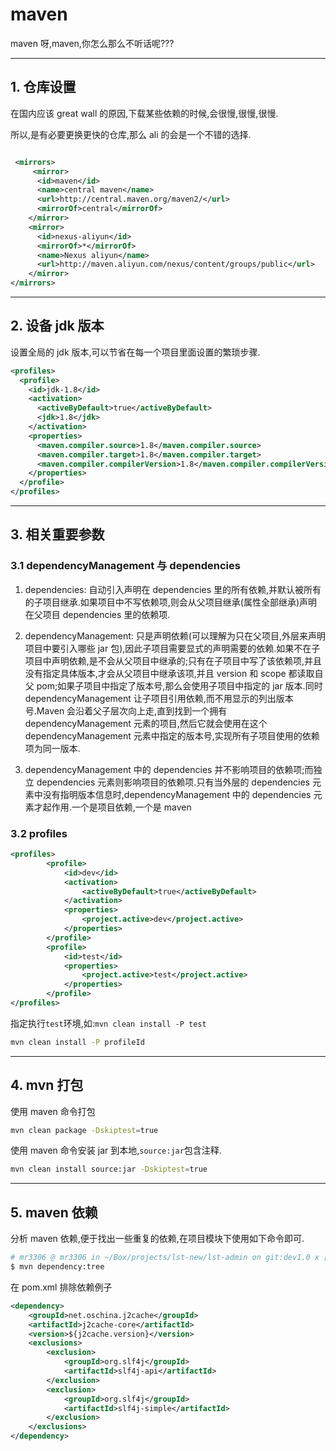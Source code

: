 # maven

maven 呀,maven,你怎么那么不听话呢???

---

## 1. 仓库设置

在国内应该 great wall 的原因,下载某些依赖的时候,会很慢,很慢,很慢.

所以,是有必要更换更快的仓库,那么 ali 的会是一个不错的选择.

```xml

 <mirrors>
     <mirror>
      <id>maven</id>
      <name>central maven</name>
      <url>http://central.maven.org/maven2/</url>
      <mirrorOf>central</mirrorOf>
    </mirror>
    <mirror>
      <id>nexus-aliyun</id>
      <mirrorOf>*</mirrorOf>
      <name>Nexus aliyun</name>
      <url>http://maven.aliyun.com/nexus/content/groups/public</url>
    </mirror>
</mirrors>
```

---

## 2. 设备 jdk 版本

设置全局的 jdk 版本,可以节省在每一个项目里面设置的繁琐步骤.

```xml
<profiles>
  <profile>
    <id>jdk-1.8</id>
    <activation>
      <activeByDefault>true</activeByDefault>
      <jdk>1.8</jdk>
    </activation>
    <properties>
      <maven.compiler.source>1.8</maven.compiler.source>
      <maven.compiler.target>1.8</maven.compiler.target>
      <maven.compiler.compilerVersion>1.8</maven.compiler.compilerVersion>
    </properties>
  </profile>
</profiles>
```

---

## 3. 相关重要参数

### 3.1 dependencyManagement 与 dependencies

1. dependencies: 自动引入声明在 dependencies 里的所有依赖,并默认被所有的子项目继承.如果项目中不写依赖项,则会从父项目继承(属性全部继承)声明在父项目 dependencies 里的依赖项.

2. dependencyManagement: 只是声明依赖(可以理解为只在父项目,外层来声明项目中要引入哪些 jar 包),因此子项目需要显式的声明需要的依赖.如果不在子项目中声明依赖,是不会从父项目中继承的;只有在子项目中写了该依赖项,并且没有指定具体版本,才会从父项目中继承该项,并且 version 和 scope 都读取自父 pom;如果子项目中指定了版本号,那么会使用子项目中指定的 jar 版本.同时 dependencyManagement 让子项目引用依赖,而不用显示的列出版本号.Maven 会沿着父子层次向上走,直到找到一个拥有 dependencyManagement 元素的项目,然后它就会使用在这个 dependencyManagement 元素中指定的版本号,实现所有子项目使用的依赖项为同一版本.

3. dependencyManagement 中的 dependencies 并不影响项目的依赖项;而独立 dependencies 元素则影响项目的依赖项.只有当外层的 dependencies 元素中没有指明版本信息时,dependencyManagement 中的 dependencies 元素才起作用.一个是项目依赖,一个是 maven

### 3.2 profiles

```xml
<profiles>
		<profile>
			<id>dev</id>
			<activation>
				<activeByDefault>true</activeByDefault>
			</activation>
			<properties>
				<project.active>dev</project.active>
			</properties>
		</profile>
		<profile>
			<id>test</id>
			<properties>
				<project.active>test</project.active>
			</properties>
		</profile>
</profiles>
```

指定执行`test`环境,如:`mvn clean install -P test`

```sh
mvn clean install -P profileId
```

---

## 4. mvn 打包

使用 maven 命令打包

```sh
mvn clean package -Dskiptest=true
```

使用 maven 命令安装 jar 到本地,`source:jar`包含注释.

```sh
mvn clean install source:jar -Dskiptest=true
```

---

## 5. maven 依赖

分析 maven 依赖,便于找出一些重复的依赖,在项目模块下使用如下命令即可.

```sh
# mr3306 @ mr3306 in ~/Box/projects/lst-new/lst-admin on git:dev1.0 x [20:53:58]
$ mvn dependency:tree
```

在 pom.xml 排除依赖例子

```xml
<dependency>
    <groupId>net.oschina.j2cache</groupId>
    <artifactId>j2cache-core</artifactId>
    <version>${j2cache.version}</version>
    <exclusions>
        <exclusion>
            <groupId>org.slf4j</groupId>
            <artifactId>slf4j-api</artifactId>
        </exclusion>
        <exclusion>
            <groupId>org.slf4j</groupId>
            <artifactId>slf4j-simple</artifactId>
        </exclusion>
    </exclusions>
</dependency>
```
